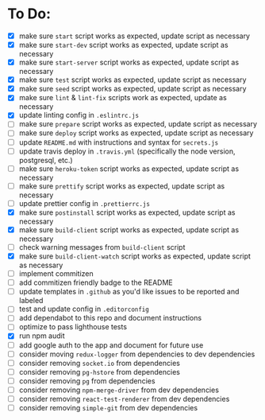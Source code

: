 # To Do:

* [x] make sure `start` script works as expected, update script as necessary
* [x] make sure `start-dev` script works as expected, update script as necessary
* [x] make sure `start-server` script works as expected, update script as necessary
* [x] make sure `test` script works as expected, update script as necessary
* [x] make sure `seed` script works as expected, update script as necessary
* [x] make sure `lint` & `lint-fix` scripts work as expected, update as necessary
* [x] update linting config in `.eslintrc.js`
* [ ] make sure `prepare` script works as expected, update script as necessary
* [ ] make sure `deploy` script works as expected, update script as necessary
* [ ] update `README.md` with instructions and syntax for `secrets.js`
* [ ] update travis deploy in `.travis.yml` (specifically the node version, postgresql, etc.)
* [ ] make sure `heroku-token` script works as expected, update script as necessary
* [ ] make sure `prettify` script works as expected, update script as necessary
* [ ] update prettier config in `.prettierrc.js`
* [x] make sure `postinstall` script works as expected, update script as necessary
* [x] make sure `build-client` script works as expected, update script as necessary
* [ ] check warning messages from `build-client` script
* [x] make sure `build-client-watch` script works as expected, update script as necessary
* [ ] implement commitizen
* [ ] add commitizen friendly badge to the README
* [ ] update templates in `.github` as you'd like issues to be reported and labeled
* [ ] test and update config in `.editorconfig`
* [ ] add dependabot to this repo and document instructions
* [ ] optimize to pass lighthouse tests
* [x] run npm audit
* [ ] add google auth to the app and document for future use
* [ ] consider moving `redux-logger` from dependencies to dev dependencies
* [ ] consider removing `socket.io` from dependencies
* [ ] consider removing `pg-hstore` from dependencies
* [ ] consider removing `pg` from dependencies
* [ ] consider removing `npm-merge-driver` from dev dependencies
* [ ] consider removing `react-test-renderer` from dev dependencies
* [ ] consider removing `simple-git` from dev dependencies
